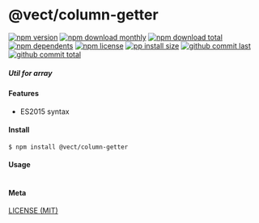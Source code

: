 # @vect/column-getter

[![npm version][badge-npm-version]][url-npm]
[![npm download monthly][badge-npm-download-monthly]][url-npm]
[![npm download total][badge-npm-download-total]][url-npm]
[![npm dependents][badge-npm-dependents]][url-github]
[![npm license][badge-npm-license]][url-npm]
[![pp install size][badge-pp-install-size]][url-pp]
[![github commit last][badge-github-last-commit]][url-github]
[![github commit total][badge-github-commit-count]][url-github]

[//]: <> (Shields)
[badge-npm-version]: https://flat.badgen.net/npm/v/@vect/column-getter
[badge-npm-download-monthly]: https://flat.badgen.net/npm/dm/@vect/column-getter
[badge-npm-download-total]:https://flat.badgen.net/npm/dt/@vect/column-getter
[badge-npm-dependents]: https://flat.badgen.net/npm/dependents/@vect/column-getter
[badge-npm-license]: https://flat.badgen.net/npm/license/@vect/column-getter
[badge-pp-install-size]: https://flat.badgen.net/packagephobia/install/@vect/column-getter
[badge-github-last-commit]: https://flat.badgen.net/github/last-commit/hoyeungw/vect
[badge-github-commit-count]: https://flat.badgen.net/github/commits/hoyeungw/vect

[//]: <> (Link)
[url-npm]: https://npmjs.org/package/@vect/column-getter
[url-pp]: https://packagephobia.now.sh/result?p=@vect/column-getter
[url-github]: https://github.com/hoyeungw/vect

##### Util for array

#### Features

- ES2015 syntax

#### Install
```console
$ npm install @vect/column-getter
```

#### Usage
```js
```

#### Meta
[LICENSE (MIT)](LICENSE)
